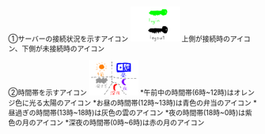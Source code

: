 ①サーバーの接続状況を示すアイコン
<img src="./img1.png" width=100>
上側が接続時のアイコン、下側が未接続時のアイコン

②時間帯を示すアイコン
<img src="./img2.png" width=100>
*午前中の時間帯(6時~12時)はオレンジ色に光る太陽のアイコン
*お昼の時間帯(12時~13時)は青色の弁当のアイコン
*昼過ぎの時間帯(13時~18時)は灰色の雲のアイコン
*夜の時間帯(18時~0時)は紫色の月のアイコン
*深夜の時間帯(0時~6時)は赤の月のアイコン
